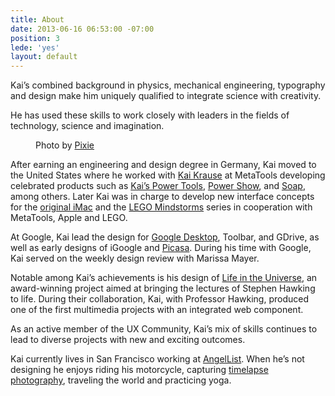 ```yaml
---
title: About
date: 2013-06-16 06:53:00 -07:00
position: 3
lede: 'yes'
layout: default
---
```


Kai’s combined background in physics, mechanical engineering, typography and design make him uniquely qualified to integrate science with creativity.

He has used these skills to work closely with leaders in the fields of technology, science and imagination.

<figure>
<img src="/uploads/kai_headshot.jpg" alt="">
<figcaption>
Photo by <a href="http://www.pixievision.com/" target="_blank" title="Pixie Vision Photography">Pixie</a>
</figcaption>
</figure>

After earning an engineering and design degree in Germany, Kai moved to the United States where he worked with <a href="http://en.wikipedia.org/wiki/Kai_Krause" title="Kai Krause on Wikipedia" target="_blank">Kai Krause</a> at MetaTools developing celebrated products such as <a href="http://en.wikipedia.org/wiki/Kai%27s_Power_Tools" title="Kai’s Power Tools on Wikipedia" target="_blank">Kai’s Power Tools</a>, <a class="fancybox" href="/uploads/1997-Kais-Power-Show-02-By-Kai-Gradert.jpg" title="1997 Kais Power Show 02 - By Kai Gradert">Power Show</a>, and <a class="fancybox" href="/uploads/1997-Kais-Photo-Soap-By-Kai-Gradert.jpg" title="1997 Kais Photo Soap - By Kai Gradert">Soap</a>, among others. Later Kai was in charge to develop new interface concepts for the <a class="fancybox" href="/uploads/1998-Original-iMac-Interface-02-By-Kai-Gradert.jpg" title="1998 Original iMac Interface 02 - By Kai Gradert">original iMac</a> and the <a class="fancybox" href="/uploads/1999-Lego-01-By-Kai-Gradert.jpg" title="1999 Lego 01 - By Kai Gradert">LEGO Mindstorms</a> series in cooperation with MetaTools, Apple and LEGO.

At Google, Kai lead the design for <a class="fancybox" href="/uploads/2007-Google-Sidebar-By-Kai-Gradert.jpg" title="2007 Google Sidebar - By Kai Gradert">Google Desktop</a>, Toolbar, and GDrive, as well as early designs of iGoogle and <a class="fancybox" href="/uploads/2004-Picasa-03-By-Kai-Gradert.jpg" title="2004 Picasa 03 - By Kai Gradert">Picasa</a>. During his time with Google, Kai served on the weekly design review with Marissa Mayer.

Notable among Kai’s achievements is his design of <a class="fancybox" href="/uploads/1997-Life-In-The-Universe-01-By-Kai-Gradert.jpg" title="1997 Life In The Universe 01 - By Kai Gradert">Life in the Universe</a>, an award-winning project aimed at bringing the lectures of Stephen Hawking to life. During their collaboration, Kai, with Professor Hawking, produced one of the first multimedia projects with an integrated web component.

As an active member of the UX Community, Kai’s mix of skills continues to lead to diverse projects with new and exciting outcomes.

Kai currently lives in San Francisco working at <a href="https://angel.co/kai" title="Kai Gradert on AngelList" target="_blank">AngelList</a>. When he’s not designing he enjoys riding his motorcycle, capturing [timelapse photography](/blog/tags/photography/), traveling the world and practicing yoga.